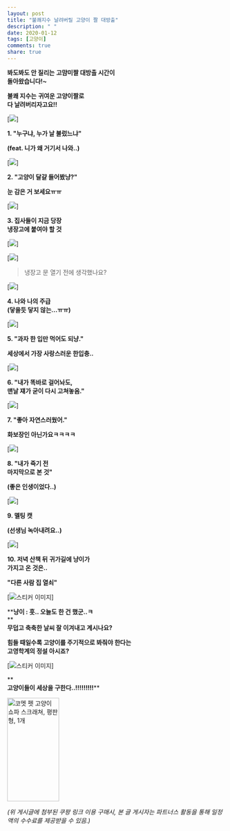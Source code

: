 ```yaml
---
layout: post
title: "불쾌지수 날려버릴 고양이 짤 대방출"
description: " "
date: 2020-01-12
tags: [고양이]
comments: true
share: true
---
```



**봐도봐도 안 질리는** **고먐미짤 대방출 시간이**  
**돌아왔습니다!~**  
  
**불쾌 지수는** **귀여운 고양이짤로**  
**다 날려버리자고요!!**  

[![](https://img1.daumcdn.net/thumb/R720x0/?fname=https%3A%2F%2Ft1.daumcdn.net%2Fliveboard%2Fpetzzi%2F7d61b7d6a86b47f59a5ba25a1b1426b5.jpg)]

**1. "누구냐, 누가 날 불렀느냐"**  
  
**(feat. 니가 왜 거기서 나와..)**  

[![](https://img1.daumcdn.net/thumb/R720x0/?fname=https%3A%2F%2Ft1.daumcdn.net%2Fliveboard%2Fpetzzi%2F359463d9913245a998c29185b3b8946a.jpg)]

**2. "고양이 달걀 들어봤냥?"**  
  
**눈 감은 거 보세요ㅠㅠ**

[![](https://img1.daumcdn.net/thumb/R720x0/?fname=https%3A%2F%2Ft1.daumcdn.net%2Fliveboard%2Fpetzzi%2Ff7b4857c3afe4f01bf7b1216606da990.jpg)]

****3. 집사들이 지금 당장**  
**냉장고에 붙여야 할 것****

[![](https://img1.daumcdn.net/thumb/R720x0/?fname=https%3A%2F%2Ft1.daumcdn.net%2Fliveboard%2Fpetzzi%2F3122702c4eb44934aa6c5d90db145739.jpg)]

[![](https://img1.daumcdn.net/thumb/R720x0/?fname=https%3A%2F%2Ft1.daumcdn.net%2Fliveboard%2Fpetzzi%2Fd552713f071a4904aae7b2ce21372b52.PNG)]

> 냉장고 문 열기 전에 생각했나요?

[![](https://img1.daumcdn.net/thumb/R720x0/?fname=https%3A%2F%2Ft1.daumcdn.net%2Fliveboard%2Fpetzzi%2Fb1605b1c75ab46c0a0ec1fecda391182.jpg)]

**4. 나와 나의 주급**  
**(닿을듯 닿지 않는...ㅠㅠ)**  

[![](https://img1.daumcdn.net/thumb/R720x0/?fname=https%3A%2F%2Ft1.daumcdn.net%2Fliveboard%2Fpetzzi%2Fd28ea40d72ae438a968873af267c52f4.jpg)]

**5. "과자 한 입만 먹어도 되냥."**  
  
**세상에서 가장 사랑스러운 한입충..**  

[![](https://img1.daumcdn.net/thumb/R720x0/?fname=https%3A%2F%2Ft1.daumcdn.net%2Fliveboard%2Fpetzzi%2F7b897d97dd884981ba362f9dd34a2a46.jpg)]

**6. "내가 똑바로 걸어놔도,**  
**맨날 쟤가 굳이 다시 고쳐놓음."**  
  

[![](https://img1.daumcdn.net/thumb/R720x0/?fname=https%3A%2F%2Ft1.daumcdn.net%2Fliveboard%2Fpetzzi%2F241875c39a634c82a6181213ce403425.jpg)]

**7. "좋아 자연스러웠어."**  
  
**화보장인 아닌가요ㅋㅋㅋㅋ**

[![](https://img1.daumcdn.net/thumb/R720x0/?fname=https%3A%2F%2Ft1.daumcdn.net%2Fliveboard%2Fpetzzi%2F1cc2d280621d4c3a99ed71789500e9ae.jpg)]

**8. "내가 죽기 전**  
**마지막으로 본 것"**  
  
**(좋은 인생이었다..)**

[![](https://img1.daumcdn.net/thumb/R720x0/?fname=https%3A%2F%2Ft1.daumcdn.net%2Fliveboard%2Fpetzzi%2Fad382e801ac742c692955ae7d6f9de5b.jpg)]

**9. 멜팅 캣**  
  
**(선생님 녹아내려요..)**  

[![](https://img1.daumcdn.net/thumb/R720x0/?fname=https%3A%2F%2Ft1.daumcdn.net%2Fliveboard%2Fpetzzi%2Fb6846c48adc64143af080aa881ea8897.jpg)]

**10. 저녁 산책 뒤** **귀가길에 냥이가**  
**가지고 온 것은..**  
  
**"다른 사람 집 열쇠"**  

[![스티커 이미지](https://storep-phinf.pstatic.net/linesoft_01/original_16.gif?type=pa50_50)]

****냥이 : 훗.. 오늘도 한 건 했군..ㅋ**  
**  
**무덥고 축축한 날씨 잘 이겨내고 계시나요?**  
  
**힘들 때일수록 고양이를 주기적으로 봐줘야 한다는**  
**고영학계의 정설 아시죠?**  

[![스티커 이미지](https://storep-phinf.pstatic.net/linesoft_01/original_15.gif?type=pa50_50)]

**  
**고양이들이 세상을 구한다..!!!!!!!!!****

<a href="https://coupa.ng/bPsAtf" target="_blank" referrerpolicy="unsafe-url"><img src="https://static.coupangcdn.com/image/affiliate/banner/bb7752e0770f75981d2e3985c54f536f@2x.jpg" alt="코멧 펫 고양이 쇼파 스크래쳐, 평판형, 1개" width="120" height="240"></a>

_(위 게시글에 첨부된 쿠팡 링크 이용 구매시, 본 글 게시자는 파트너스 활동을 통해 일정액의 수수료를 제공받을 수 있음.)_